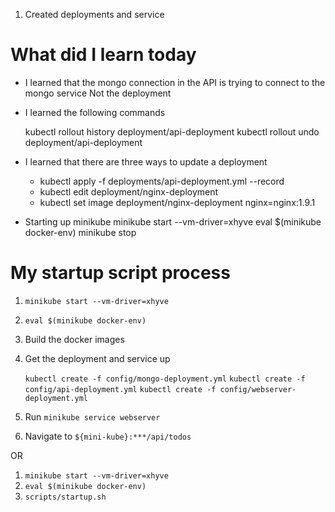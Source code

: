 1.  Created deployments and service

# What did I learn today

- I learned that the mongo connection in the API is trying to connect to the mongo service Not the deployment


- I learned the following commands

    kubectl rollout history deployment/api-deployment
    kubectl rollout undo deployment/api-deployment

- I learned that there are three ways to update a deployment
    * kubectl apply -f deployments/api-deployment.yml --record
    * kubectl edit deployment/nginx-deployment
    * kubectl set image deployment/nginx-deployment nginx=nginx:1.9.1

- Starting up minikube
    minikube start --vm-driver=xhyve
    eval $(minikube docker-env)
    minikube stop


# My startup script process
1. `minikube start --vm-driver=xhyve`
2. `eval $(minikube docker-env)`
3. Build the docker images
4. Get the deployment and service up

    `kubectl create -f config/mongo-deployment.yml`
    `kubectl create -f config/api-deployment.yml`
    `kubectl create -f config/webserver-deployment.yml`

5. Run `minikube service webserver`
6. Navigate to `${mini-kube}:***/api/todos`

OR
1. `minikube start --vm-driver=xhyve`
2. `eval $(minikube docker-env)`
3. `scripts/startup.sh`
